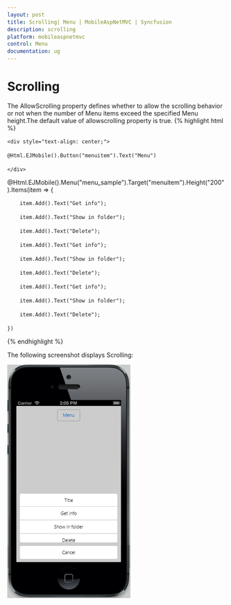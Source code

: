```yaml
---
layout: post
title: Scrolling| Menu | MobileAspNetMVC | Syncfusion
description: scrolling 	
platform: mobileaspnetmvc
control: Menu
documentation: ug
---
```


# Scrolling 	

The AllowScrolling property defines whether to allow the scrolling behavior or not when the number of Menu items exceed the specified Menu height.The default value of allowscrolling  property  is true.
{% highlight html %}

	<div style="text-align: center;">

	@Html.EJMobile().Button("menuitem").Text("Menu")

	</div>
@Html.EJMobile().Menu("menu_sample").Target("menuitem").Height("200").Items(item =>
    {

        item.Add().Text("Get info");

        item.Add().Text("Show in folder");

        item.Add().Text("Delete");

        item.Add().Text("Get info");

        item.Add().Text("Show in folder");

        item.Add().Text("Delete");

        item.Add().Text("Get info");

        item.Add().Text("Show in folder");

        item.Add().Text("Delete");

    })


{% endhighlight %}

The following screenshot displays Scrolling:

![](Scrolling_images/Scrolling_img1.png)



